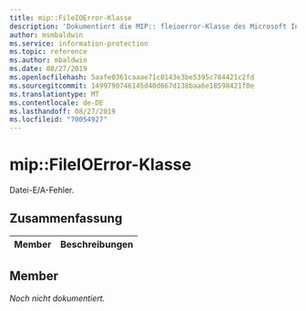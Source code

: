 ```yaml
---
title: mip::FileIOError-Klasse
description: 'Dokumentiert die MIP:: fleioerror-Klasse des Microsoft Information Protection (MIP) SDK.'
author: msmbaldwin
ms.service: information-protection
ms.topic: reference
ms.author: mbaldwin
ms.date: 08/27/2019
ms.openlocfilehash: 5aafe0361caaae71c0143e3be5395c784421c2fd
ms.sourcegitcommit: 1499790746145d40d667d138baa6e18598421f0e
ms.translationtype: MT
ms.contentlocale: de-DE
ms.lasthandoff: 08/27/2019
ms.locfileid: "70054927"
---
```

# <a name="class-mipfileioerror"></a>mip::FileIOError-Klasse 
Datei-E/A-Fehler.
  
## <a name="summary"></a>Zusammenfassung
 Member                        | Beschreibungen                                
--------------------------------|---------------------------------------------
  
## <a name="members"></a>Member
_Noch nicht dokumentiert._
